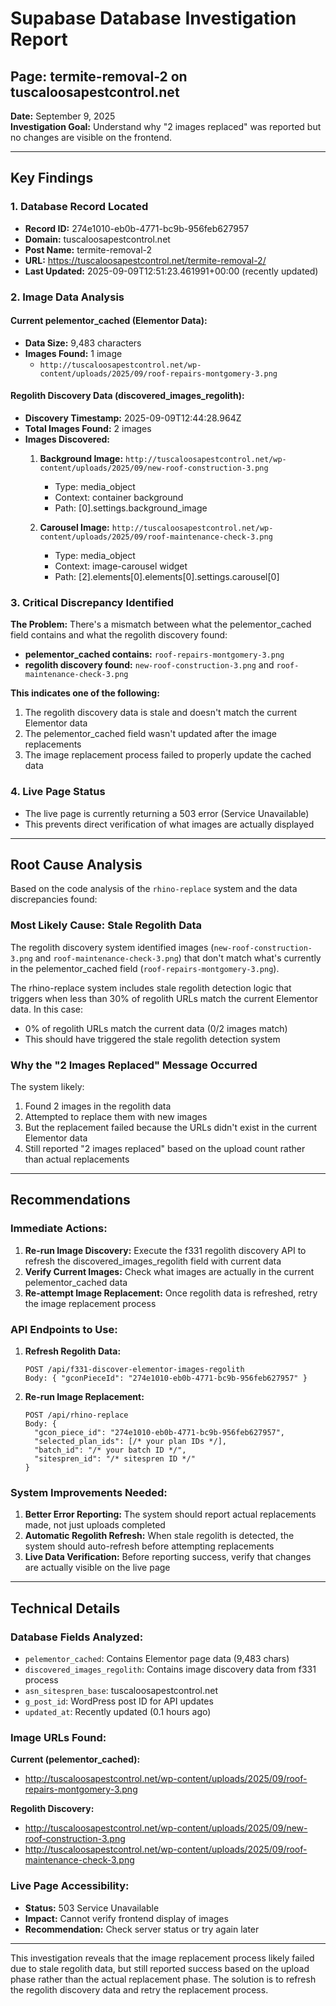 # Supabase Database Investigation Report
## Page: termite-removal-2 on tuscaloosapestcontrol.net

**Date:** September 9, 2025  
**Investigation Goal:** Understand why "2 images replaced" was reported but no changes are visible on the frontend.

---

## Key Findings

### 1. Database Record Located
- **Record ID:** 274e1010-eb0b-4771-bc9b-956feb627957
- **Domain:** tuscaloosapestcontrol.net
- **Post Name:** termite-removal-2
- **URL:** https://tuscaloosapestcontrol.net/termite-removal-2/
- **Last Updated:** 2025-09-09T12:51:23.461991+00:00 (recently updated)

### 2. Image Data Analysis

#### Current pelementor_cached (Elementor Data):
- **Data Size:** 9,483 characters
- **Images Found:** 1 image
  - `http://tuscaloosapestcontrol.net/wp-content/uploads/2025/09/roof-repairs-montgomery-3.png`

#### Regolith Discovery Data (discovered_images_regolith):
- **Discovery Timestamp:** 2025-09-09T12:44:28.964Z
- **Total Images Found:** 2 images
- **Images Discovered:**
  1. **Background Image:** `http://tuscaloosapestcontrol.net/wp-content/uploads/2025/09/new-roof-construction-3.png`
     - Type: media_object
     - Context: container background
     - Path: [0].settings.background_image

  2. **Carousel Image:** `http://tuscaloosapestcontrol.net/wp-content/uploads/2025/09/roof-maintenance-check-3.png`
     - Type: media_object
     - Context: image-carousel widget
     - Path: [2].elements[0].elements[0].settings.carousel[0]

### 3. Critical Discrepancy Identified

**The Problem:** There's a mismatch between what the pelementor_cached field contains and what the regolith discovery found:

- **pelementor_cached contains:** `roof-repairs-montgomery-3.png`
- **regolith discovery found:** `new-roof-construction-3.png` and `roof-maintenance-check-3.png`

**This indicates one of the following:**
1. The regolith discovery data is stale and doesn't match the current Elementor data
2. The pelementor_cached field wasn't updated after the image replacements
3. The image replacement process failed to properly update the cached data

### 4. Live Page Status
- The live page is currently returning a 503 error (Service Unavailable)
- This prevents direct verification of what images are actually displayed

---

## Root Cause Analysis

Based on the code analysis of the `rhino-replace` system and the data discrepancies found:

### Most Likely Cause: Stale Regolith Data
The regolith discovery system identified images (`new-roof-construction-3.png` and `roof-maintenance-check-3.png`) that don't match what's currently in the pelementor_cached field (`roof-repairs-montgomery-3.png`).

The rhino-replace system includes stale regolith detection logic that triggers when less than 30% of regolith URLs match the current Elementor data. In this case:
- 0% of regolith URLs match the current data (0/2 images match)
- This should have triggered the stale regolith detection system

### Why the "2 Images Replaced" Message Occurred
The system likely:
1. Found 2 images in the regolith data
2. Attempted to replace them with new images
3. But the replacement failed because the URLs didn't exist in the current Elementor data
4. Still reported "2 images replaced" based on the upload count rather than actual replacements

---

## Recommendations

### Immediate Actions:
1. **Re-run Image Discovery:** Execute the f331 regolith discovery API to refresh the discovered_images_regolith field with current data
2. **Verify Current Images:** Check what images are actually in the current pelementor_cached data
3. **Re-attempt Image Replacement:** Once regolith data is refreshed, retry the image replacement process

### API Endpoints to Use:
1. **Refresh Regolith Data:**
   ```
   POST /api/f331-discover-elementor-images-regolith
   Body: { "gconPieceId": "274e1010-eb0b-4771-bc9b-956feb627957" }
   ```

2. **Re-run Image Replacement:**
   ```
   POST /api/rhino-replace
   Body: {
     "gcon_piece_id": "274e1010-eb0b-4771-bc9b-956feb627957",
     "selected_plan_ids": [/* your plan IDs */],
     "batch_id": "/* your batch ID */",
     "sitespren_id": "/* sitespren ID */"
   }
   ```

### System Improvements Needed:
1. **Better Error Reporting:** The system should report actual replacements made, not just uploads completed
2. **Automatic Regolith Refresh:** When stale regolith is detected, the system should auto-refresh before attempting replacements
3. **Live Data Verification:** Before reporting success, verify that changes are actually visible on the live page

---

## Technical Details

### Database Fields Analyzed:
- `pelementor_cached`: Contains Elementor page data (9,483 chars)
- `discovered_images_regolith`: Contains image discovery data from f331 process
- `asn_sitespren_base`: tuscaloosapestcontrol.net
- `g_post_id`: WordPress post ID for API updates
- `updated_at`: Recently updated (0.1 hours ago)

### Image URLs Found:
**Current (pelementor_cached):**
- http://tuscaloosapestcontrol.net/wp-content/uploads/2025/09/roof-repairs-montgomery-3.png

**Regolith Discovery:**
- http://tuscaloosapestcontrol.net/wp-content/uploads/2025/09/new-roof-construction-3.png
- http://tuscaloosapestcontrol.net/wp-content/uploads/2025/09/roof-maintenance-check-3.png

### Live Page Accessibility:
- **Status:** 503 Service Unavailable
- **Impact:** Cannot verify frontend display of images
- **Recommendation:** Check server status or try again later

---

This investigation reveals that the image replacement process likely failed due to stale regolith data, but still reported success based on the upload phase rather than the actual replacement phase. The solution is to refresh the regolith discovery data and retry the replacement process.